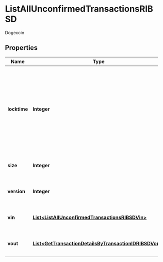 

# ListAllUnconfirmedTransactionsRIBSD

Dogecoin

## Properties

Name | Type | Description | Notes
------------ | ------------- | ------------- | -------------
**locktime** | **Integer** | Represents the locktime on the transaction on the specific blockchain, i.e. the blockheight at which the transaction is valid. | 
**size** | **Integer** | Represents the total size of this transaction. | 
**version** | **Integer** | Defines the version of the transaction. | 
**vin** | [**List&lt;ListAllUnconfirmedTransactionsRIBSDVin&gt;**](ListAllUnconfirmedTransactionsRIBSDVin.md) | Represents the transaction inputs. | 
**vout** | [**List&lt;GetTransactionDetailsByTransactionIDRIBSDVout&gt;**](GetTransactionDetailsByTransactionIDRIBSDVout.md) | Represents the transaction outputs. | 



